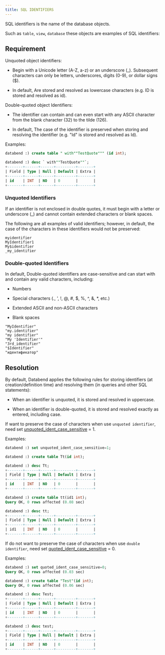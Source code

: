 ```yaml
---
title: SQL IDENTIFIERS
---
```


SQL identifiers is the name of the database objects.

Such as `table`, `view`, `database` these objects are examples of SQL identifiers:

## Requirement

Unquoted object identifiers:

* Begin with a Unicode letter (A-Z, a-z) or an underscore (_). Subsequent characters can only be letters, underscores, digits (0-9), or dollar signs ($).

* In default, Are stored and resolved as lowercase characters (e.g. ID is stored and resolved as id).

Double-quoted object Identifiers:

* The identifier can contain and can even start with any ASCII character from the blank character (32) to the tilde (126).

* In default, The case of the identifier is preserved when storing and resolving the identifier (e.g. "Id" is stored and resolved as Id).

Examples:

```sql
databend :) create table " with""TestQuote""" (id int);

databend :) desc ` with""TestQuote""`;
+-------+------+------+---------+-------+
| Field | Type | Null | Default | Extra |
+-------+------+------+---------+-------+
| id    | INT  | NO   | 0       |       |
+-------+------+------+---------+-------+

```

### Unquoted Identifiers

If an identifier is not enclosed in double quotes, it must begin with a letter or underscore (_) and cannot contain extended characters or blank spaces.

The following are all examples of valid identifiers; however, in default, the case of the characters in these identifiers would not be preserved:

```
myidentifier
MyIdentifier1
My$identifier
_my_identifier
```

### Double-quoted Identifiers

In default, Double-quoted identifiers are case-sensitive and can start with and contain any valid characters, including:

* Numbers

* Special characters (., ', !, @, #, $, %, ^, &, *, etc.)

* Extended ASCII and non-ASCII characters

* Blank spaces

```
"MyIdentifier"
"my.identifier"
"my identifier"
"My 'Identifier'"
"3rd_identifier"
"$Identifier"
"идентификатор"
```

## Resolution

By default, Databend applies the following rules for storing identifiers (at creation/definition time) and resolving them (in queries and other SQL statements):

* When an identifier is unquoted, it is stored and resolved in uppercase.

* When an identifier is double-quoted, it is stored and resolved exactly as entered, including case.

If want to preserve the case of characters when use `unquoted identifier`, need set [unquoted_ident_case_sensitive](../30-sql/70-system-tables/system-settings.md) = 1.

Examples:

```sql
databend :) set unquoted_ident_case_sensitive=1;

databend :) create table Tt(id int);

databend :) desc Tt;
+-------+------+------+---------+-------+
| Field | Type | Null | Default | Extra |
+-------+------+------+---------+-------+
| id    | INT  | NO   | 0       |       |
+-------+------+------+---------+-------+

databend :) create table tt(id1 int);
Query OK, 0 rows affected (0.08 sec)

databend :) desc tt;
+-------+------+------+---------+-------+
| Field | Type | Null | Default | Extra |
+-------+------+------+---------+-------+
| id1   | INT  | NO   | 0       |       |
+-------+------+------+---------+-------+

```

If do not want to preserve the case of characters when use `double identifier`, need set [quoted_ident_case_sensitive](../30-sql/70-system-tables/system-settings.md) = 0.

Examples:

```sql
databend :) set quoted_ident_case_sensitive=0;
Query OK, 0 rows affected (0.03 sec)

databend :) create table "Test"(id int);
Query OK, 0 rows affected (0.06 sec)

databend :) desc Test;
+-------+------+------+---------+-------+
| Field | Type | Null | Default | Extra |
+-------+------+------+---------+-------+
| id    | INT  | NO   | 0       |       |
+-------+------+------+---------+-------+

databend :) desc test;
+-------+------+------+---------+-------+
| Field | Type | Null | Default | Extra |
+-------+------+------+---------+-------+
| id    | INT  | NO   | 0       |       |
+-------+------+------+---------+-------+

```

